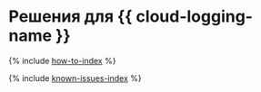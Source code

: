 # Решения для {{ cloud-logging-name }}

{% include [how-to-index](how-to/index.md) %}

{% include [known-issues-index](known-issues/index.md) %}
